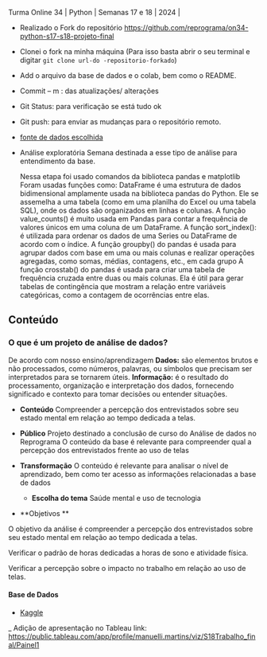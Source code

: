 
Turma Online 34 | Python | Semanas 17 e 18 | 2024 | 
*  Realizado o Fork do repositório https://github.com/reprograma/on34-python-s17-s18-projeto-final
* Clonei o fork na minha máquina (Para isso basta abrir o seu terminal e digitar `git clone url-do -repositorio-forkado`)
* Add o arquivo da base de dados e o colab, bem como o README.
* Commit – m : das atualizações/ alterações
* Git Status: para verificação se está tudo ok
* Git push: para enviar as mudanças para o repositório remoto.

* [fonte de dados escolhida](#https://www.kaggle.com/datasets/waqi786/mental-health-and-technology-usage-dataset?resource=download )
* Análise exploratória
  Semana destinada a esse tipo de análise para entendimento da base.

  Nessa etapa foi usado comandos da biblioteca pandas e  matplotlib
  Foram usadas funções como:
  DataFrame é uma estrutura de dados bidimensional amplamente usada na biblioteca pandas do Python. Ele se assemelha a uma tabela (como em uma planilha do Excel ou uma tabela SQL), onde os dados são organizados em linhas e colunas.
  A função value_counts() é muito usada em Pandas para contar a frequência de valores únicos em uma coluna de um DataFrame.
  A função sort_index(): é utilizada para ordenar os dados de uma Series ou DataFrame de acordo com o índice.
  A função groupby() do pandas é usada para agrupar dados com base em uma ou mais colunas e realizar operações agregadas, como somas, médias, contagens, etc., em cada grupo
  A função crosstab() do pandas é usada para criar uma tabela de frequência cruzada entre duas ou mais colunas. Ela é útil para gerar tabelas de contingência que mostram a relação entre variáveis categóricas, como a contagem de ocorrências entre elas.


## Conteúdo

### O que é um projeto de análise de dados?
De acordo com nosso ensino/aprendizagem
**Dados:** são elementos brutos e não processados, como números, palavras, ou símbolos que precisam ser interpretados para se tornarem úteis. 
**Informação:** é o resultado do processamento, organização e interpretação dos dados, fornecendo significado e contexto para tomar decisões ou entender situações. 

- **Conteúdo**
     Compreender a percepção dos entrevistados sobre seu estado mental em relação ao tempo dedicada a telas.
- **Público**
   Projeto destinado a conclusão de curso do Análise de dados  no Reprograma
   O conteúdo da base é relevante para compreender qual a percepção dos entrevistados frente ao uso de telas

- **Transformação**
    O conteúdo é relevante para analisar o nível de aprendizado, bem como ter acesso as informações relacionadas a base de dados 
  

  * **Escolha do tema**
    Saúde mental e uso de tecnologia

* **Objetivos **
  
 O objetivo da análise é compreender a percepção dos entrevistados sobre seu estado mental em relação ao tempo dedicada a telas.

 Verificar o padrão de horas dedicadas a horas de sono e atividade física.

 Verificar a percepção sobre o impacto no trabalho em relação ao uso de telas.

  #### Base de Dados
- [Kaggle](https://www.kaggle.com/datasets)

 _ Adição de apresentação no Tableau
 link: https://public.tableau.com/app/profile/manuelli.martins/viz/S18Trabalho_final/Painel1